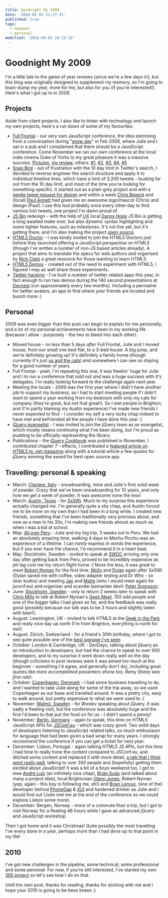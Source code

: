 ```yaml
---
title: Goodnight My 2009
date: '2010-01-03 12:27:31'
published: true
tags:
  - newyear
  - personal
modified: '2014-09-03 16:15:12'
---
```

# Goodnight My 2009

I'm a little late to the game of year reviews (since we're a few days in), but this blog was originally designed to supplement my memory, so I'm going to brain-dump my year, more for me, but also for you (if you're interested!).  Here's what I got up to in 2009.

<!--more-->
## Projects

Aside from client projects, I also like to tinker with technology and launch my own projects, here's a run down of some of my favourites:

- [Full Frontal](http://2009.full-frontal.org) - our very own JavaScript conference, the idea stemming from a conversation during "[snow day](http://www.flickr.com/photos/remysharp/sets/72157613262265564/)" in Feb 2009, where Julie and I sat in a pub and I complained that there should be a JavaScript conference.  Come November we ran our own conference at the local indie cinema Duke of Yorks to my great pleasure it was a massive success. [Pictures](http://www.flickr.com/photos/remysharp/sets/72157622854415414/), [my review](/2009/11/26/full-frontal-javascript-2009/), others: [#1](http://domscripting.com/blog/display/123), [#2](http://developer.yahoo.net/blog/archives/2009/11/full_frontal.html), [#3](http://unclescript.blogspot.com/2009/12/full-brighton.html), [#4](http://chrismahon.com/blog/2009/11/full-frontal-2009/), [#5](http://chrisbewick.com/blog/events/full-frontal-2009-back-to-brighton/)
- [Snap Bird](http://snapbird.org) - out of frustration with the 10 day limit in Twitter's search, I decided to reverse engineer the search structure and apply it to individual timeline lines, which have a limit of 3,200 tweets - busting far out from the 10 day limit, and most of the time you're looking for something specific. It started out as a plain grey project and with a [gentle tweet request for design](http://twitter.com/rem/status/4691561713) and within a week [Chris Bewick](http://twitter.com/stompfrog) and (local) [Paul Annett](http://twitter.com/nicepaul) had given me an awesome logo/mascot (Chris) and design (Paul). I use this tool probably once every other day to find various lost tweets, one project I'm damn proud of.
- [JS Bin](https://jsbin.com) redesign - with the help of <abbr title="user experience designer">UX</abbr> local [Danny Hope](http://twitter.com/yandle) JS Bin is getting a long awaited make over, but also dynamic syntax highlighting and some tighter features, such as milestones.  It's not live yet, but it's getting there, and I'm also making the project [open source](http://github.com/remy/jsbin).
- [HTML5 Doctor](http://html5doctor.com) - I was kindly invited to join the HTML5 Doctors just before they launched offering a JavaScript perspective on HTML5 (though I've written a number of non-JS based articles already). A project that aims to translate the specs for web authors and organised by [Rich Clark](http://richclarkdesign.com/) a great resource for those wanting to learn HTML5.
- [HTML5 Demos](http://html5demos.com) - created out of the need to experiment with HTML5, I figured I may as well share those experiments.
- [Twitter hacking](/twitter) - I've built a number of twitter related apps this year, in fact enough to run two demos during the 140 second presentations at [Devnest](http://twitterdevelopernest.com/) (run approximately every two months). Including a permalink for twitter avatars, an app to find where your friends are located and bunch more :)

## Personal

2009 was even bigger than this post can begin to explain for me personally, and a lot of my personal achievements have been in my working life (because I allow - purposely - the two to bleed into each other).

- Moved house - no less than 5 days *after* Full Frontal, Julie and I moved house, from our small one bed-flat, to a 3-bed house. A big jump, and we're definitely growing up! It's definitely a family home (though currently it's just [us and the cats](http://www.flickr.com/photos/remysharp/tags/cats/)) and somewhere I can see us staying for a good number of years.
- Full Frontal - yeah, I'm repeating this one, it was freekin' huge for Julie and I to run a conference that sold out *and* was a huge success with it's delegates. I'm really looking forward to the challenge again next year.
- Meeting the locals - 2009 was the first year where I didn't have another job to support my business, so I had to start meeting people if I didn't want to spend a year working from my bedroom with only my cats for company (they're great, but not that great!). So I met people in Brighton, and (I'm partly blaming my Austin experience) I've made new friends I never expected to find - I consider my self a very lucky chap indeed to have met and befriended all the people I have done this year :)
- [jQuery evangelist](http://docs.jquery.com/About#Evangelism_Team) - I was invited to join the jQuery team as an evangelist, which mostly means continuing what I've been doing, but I'm proud as pudding to be officially representing the library.
- Publications - the [jQuery Cookbook](http://oreilly.com/catalog/9780596159788 "jQuery Cookbook") was published in November, I contributed chapter 7 - effects, I contributed a [featured article on HTML5 to .net magazine](http://www.netmag.co.uk/zine/latest-issue/issue-195) along with a tutorial article a few quotes for jQuery winning the award for best open source app.

## Travelling: personal & speaking

- March: [Claviere, Italy](http://www.flickr.com/photos/remysharp/sets/72157616256504958/) - snowboarding, mine and Julie's first solid week of powder. Crazy that we've been snowboarding for 10 years, and only how we get a week of powder. It was awesome none the less!
- March: [Austin, Texas](http://www.flickr.com/photos/remysharp/sets/72157616166315155/) - for [SxSWi](http://sxsw.com/interactive "SXSW.com"). Much to my surprise this experience actually changed me. I'm generally quite a shy chap, and Austin forced me to be more on my own than I had been in a long while. I created new friends, something that I've been traditionally very precious about, and now as a man in his 30s, I'm making new friends almost as much as when I was a kid at school.
- May: [All over Peru](http://www.flickr.com/photos/remysharp/sets/72157618904068998/) - Julie and my big trip, 3 weeks out in Peru. We had an absolutely amazing time, walking 4 days to Machu Picchu was an experience of a lifetime. I can *rarely* express in words the experience, but if you ever have the chance, I'd recommend it in a heart beat.
- May: Stockholm, Sweden - invited to speak at [<abbr title="Scandinavian web developer conference">SWDC</abbr>](http://swdc2009.com/) arriving only one day after getting back from Peru, proved to be incredibly expensive as jet-lag cost me my return flight home :( None the less, it was great to meet [Robert Nyman](http://www.robertnyman.com/ "Robert's talk") for the first time, [Molly](http://molly.com/ "molly.com") and [Dylan](http://dylanschiemann.com) again after SxSWi (Dylan saved me with coffee, video adapter testing and Dr Who - so über kudos) and meeting [Jan](http://jan.prima.de/) and [Malte](http://www.nonblocking.io/) (who I would meet again for jsconf.eu) and organiser and scandie tasmanian devil: [Peter Svensson](http://unclescript.blogspot.com/).
- June: [Stockholm, Sweden](http://www.flickr.com/photos/remysharp/sets/72157619348053685/) - only to return 2 weeks later to speak with [Chris Mills](http://dev.opera.com/author/974138) to talk at Robert Nyman's [Geek Meet](http://robertnyman.com/2009/05/04/geek-meet-charity-june-4th-2009-chris-mills-and-remy-sharp-speaking/). 150 odd people and one of the bigger talks I had given so far, and the feedback was really good (possibly because our talk was to be 2 hours and slightly laden with beer!).
- August: Leamington, UK - invited to talk HTML5 at the [Geek in the Park](http://2009.geekinthepark.co.uk/) and really nice day up north (I'm from Brighton, everything is north for me!)
- August: Zürich, Switzerland - for a friend's 30th birthday, where I got to see quite possible one of the [best signage I've seen](http://www.flickr.com/photos/remysharp/3870647730/).
- October: London & Cambridge, UK - DevDays, talking about jQuery as an introduction to developers, but had the chance to speak to over 900 developers, and to my surprise it went down really well on the day (though criticisms in post reviews were it was aimed too much at the beginner - something I'd agree, and generally don't do), including great quotes like *more accomplished presenters shone too, Remy Sharp was first rate*!.
- October: [Copenhagen, Denmark](http://www.flickr.com/photos/remysharp/sets/72157622676095331/) - I had some business travelling to do, and I wanted to take Julie along for some of the trip away, so we used Copenhagen as our base and travelled around. It was a pretty city, easy to walk around, but pretty expensive to what we were used to :(
- November: [Malmö, Sweden](http://www.flickr.com/photos/remysharp/sets/72157622676095331/) - for Øredev speaking about jQuery. It was sadly a fleeting visit, but the conference was absolutely huge and the first I'd been to that put the food on for us - I didn't spend a penny!
- November: [Berlin, Germany](http://www.flickr.com/photos/remysharp/sets/72157622676095331/) - again to speak, this time on HTML5 JavaScript APIs for [JSConf.eu](http://jsconf.eu/ "JSConf.eu - The JavaScript Conference") - which was crazy good. Two solid days of developers listening to JavaScript related talks, so much enthusiasm for language that had been given a bad wrap for many years. I strongly recommend the conference if you can get a ticket for next year.
- December: Lisbon, Portugal - again talking HTML5 JS APIs, but this time I had time to really hone the content compared to JSConf.eu, and ditched some content and replaced it with more detail, [a talk that I think went really well](http://codebits.eu/intra/s/session/60), talking to over 300 people and (hopefully) getting them excited about JavaScript!  It was a bit of a boys weekend too, I got to mee [André Luï­s](http://twitter.com/andr3) (an infinitely nice chap), [Brian Suda](http://suda.co.uk/) (and talked about many a project idea), local Brightonian [Glenn Jones](http://www.glennjones.net/Home/), Robert Nyman (yep, again - this boy is following me, eh!) and [Brian Leroux](http://twitter.com/brianleroux), (one of the) developer behind [PhoneGap](http://phonegap.com/) & [XUI](http://xuijs.com/) and hardened drinker as Julie and I would find out (Julie met me at the end of the conference so we could explore Lisbon some more).
- December: Bergen, Norway - more of a commute than a trip, but I got to visit Norway for a fleeting 48 hours while I gave an advanced jQuery and JavaScript workshop.

Then I got home and it was Christmas! Quite possibly the most travelling I've every done in a year, perhaps more than I had done up to that point in my life!

## 2010

I've got new challenges in the pipeline, some technical, some professional and some personal.  For now, if you're still interested, I've started my own [365 project](http://www.flickr.com/photos/remysharp/sets/72157623114973634/) so let's see how I do on that.

Until the next post, thanks for reading, thanks for sticking with me and I hope your 2010 is going to be bees knees :)
